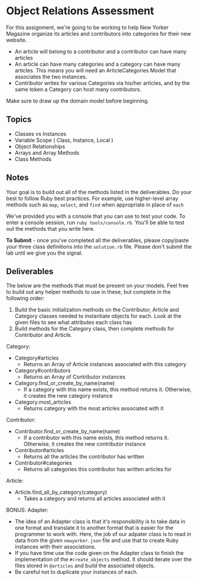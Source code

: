 # Object Relations Assessment

For this assignment, we're going to be working to help New Yorker Magazine organize its articles and contributors into categories for their new website. 
- An article will belong to a contributor and a contributor can have many articles
- An article can have many categories and a category can have many articles. This means you will need an ArticleCategories Model that associates the two instances.
- Contributor writes for various Categories via his/her articles, and by the same token a Category can host many contributors.

Make sure to draw up the domain model before beginning. 

## Topics

+ Classes vs Instances
+ Variable Scope ( Class, Instance, Local )
+ Object Relationships
+ Arrays and Array Methods
+ Class Methods

## Notes

Your goal is to build out all of the methods listed in the deliverables. Do your best to follow Ruby best practices. For example, use higher-level array methods such as `map`, `select`, and `find` when appropriate in place of `each`

We've provided you with a console that you can use to test your code. To enter a console session, run `ruby tools/console.rb`. You'll be able to test out the methods that you write here.

**To Submit** - once you've completed all the deliverables, please copy/paste your three class definitions into the `solution.rb` file. Please don't submit the lab until we give you the signal.

## Deliverables
The below are the methods that must be present on your models. Feel free to build out any helper methods to use in these, but complete in the following order:
1. Build the basic initialization methods on the Contributor, Article and Category classes needed to instantiate objects for each. Look at the given files to see what attributes each class has
2. Build methods for the Category class, then complete methods for Contributor and Article.


Category:
- Category#articles
  + Returns an Array of Article instances associated with this category
- Category#contributors
  + Returns an Array of Contributor instances
- Category.find_or_create_by_name(name)
   + If a category  with this name exists, this method returns it. Otherwise, it creates the new category instance
- Category.most_articles
  + Returns category with the most articles associated with it

Contributor:
- Contributor.find_or_create_by_name(name)
  + If a contributor  with this name exists, this method returns it. Otherwise, it creates the new contributor instance
- Contributor#articles
  + Returns all the articles the contributor has written
- Contributor#categories
  + Returns all categories this contributor has written articles for

Article:
- Article.find_all_by_category(category)
  + Takes a category and returns all articles associated with it
  
BONUS:
Adapter:
- The idea of an Adapter class is that it's responsibility is to take data in one format and translate it to another format that is easier for the programmer to work with.  Here, the job of our adpater class is to read in data from the given `newyorker.json` file and use that to create Ruby instances with their associations.
- If you have time use the code given on the Adapter class to finish the implementation of the `#create_objects` method.  It should iterate over the files stored in `@articles` and build the associated objects.
- Be careful not to duplicate your instances of each.
